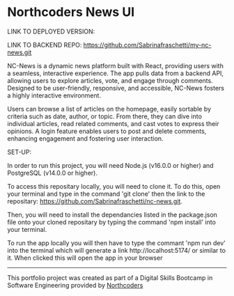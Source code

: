 # Northcoders News UI

LINK TO DEPLOYED VERSION:


LINK TO BACKEND REPO:
https://github.com/Sabrinafraschetti/my-nc-news.git


NC-News is a dynamic news platform built with React, providing users with a seamless, interactive experience. The app pulls data from a backend API, allowing users to explore articles, vote, and engage through comments. Designed to be user-friendly, responsive, and accessible, NC-News fosters a highly interactive environment.

Users can browse a list of articles on the homepage, easily sortable by criteria such as date, author, or topic. From there, they can dive into individual articles, read related comments, and cast votes to express their opinions. A login feature enables users to post and delete comments, enhancing engagement and fostering user interaction.


SET-UP:

In order to run this project, you will need Node.js (v16.0.0 or higher) and PostgreSQL (v14.0.0 or higher).

To access this repositary locally, you will need to clone it. To do this, open your terminal and type in the command 'git clone' then the link to the repositary: https://github.com/Sabrinafraschetti/nc-news.git. 

Then, you will need to install the dependancies listed in the package.json file onto your cloned repositary by typing the command 'npm install' into your terminal.

To run the app locally you will then have to type the commant 'npm run dev' into the terminal which will generate a link http://localhost:5174/ or similar to it. When clicked this will open the app in your browser

--- 

This portfolio project was created as part of a Digital Skills Bootcamp in Software Engineering provided by [Northcoders](https://northcoders.com/)